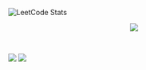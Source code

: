 ![LeetCode Stats](https://leetcard.jacoblin.cool/Aaryan3012?theme=dark&font=IBM%20Plex%20Sans%20Arabic&ext=heatmap)
<p float=left align=middle>

<img src="https://media.giphy.com/media/J4mwzGaDrRw3u/giphy.gif" />
</p>
<br>
<p float=left>
<img src="https://thumbs.dreamstime.com/z/cheer-up-banner-speech-bubble-poster-sticker-concept-memphis-geometric-style-text-icon-message-cloud-talk-web-color-142993453.jpg" />
<img src="https://media.giphy.com/media/xZx7ht7MH8Wqs/giphy.gif" />

</p>
